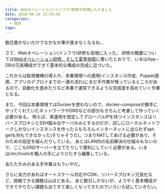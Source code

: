 ```yaml
---
title: Webオペレーション(インフラ)研修が佳境に入りました
date: 2016-08-24 23:59:56
categories:
  - 技術
tags:
---
```


数日書かないだけでなかなか筆が進まなくなるね…

さて、Webオペレーション(インフラ)研修も佳境に入った。
研修の概要については[Webオペレーション研修、そして夏季休暇](https://shimoju.jp/2016/08/09/web-ops-training/)に書いたとおりで、いまはApp・DBの冗長構成ができて基本的な構成の完成に近づいた。

これからは監視機構の導入や、本番環境への適用(インスタンス作成、Puppet適用、アプリのデプロイまでの一連の流れ)にまだ手作業が残っているところがあるので、自動化を進めたりなど本番で運営できるような完成度を高めていく作業となる。

また、今回は本番環境ではDockerを使わないので、docker-composeが勝手にやってくれていたネットワークやDNSなどの部分もきちんと考慮して作っていく必要がある。
例えば、実運用を想定してグローバルIPを持つインスタンスはリバースプロキシとSSH踏み台サーバのみとするのだが、試しにローカルネットワークしかないインスタンスを作ったらもちろんインターネットに出られずapt-getも何もできなかった(そりゃそうだ)。つまりNATしてあげる必要があり、そのための設定を組んだりしている。
あとはLAN内の名前解決の仕組みもないので、ここもDNSサーバーを立てたりして便利にしていく必要がある。いまは/etc/hostsを職人の手によりひたすら編集している。

あたたかみのある手作業はもういやだ。

さらに余力があればオートスケール対応やCDN、リバースプロキシ冗長化など、挑戦できる課題は山ほどある。
あと数日しかないが、ようやく基本構成ができてやりたい課題も出てきて楽しくなってきたのでいろいろ試していきたい。
